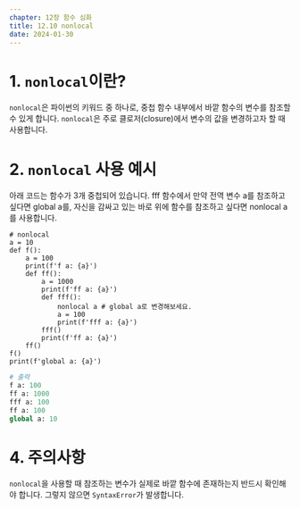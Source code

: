 ```yaml
---
chapter: 12장 함수 심화
title: 12.10 nonlocal
date: 2024-01-30
---
```


# 1. `nonlocal`이란?

`nonlocal`은 파이썬의 키워드 중 하나로, 중첩 함수 내부에서 바깥 함수의 변수를 참조할 수 있게 합니다. `nonlocal`은 주로 클로저(closure)에서 변수의 값을 변경하고자 할 때 사용합니다.

# 2. `nonlocal` 사용 예시

아래 코드는 함수가 3개 중첩되어 있습니다. fff 함수에서 만약 전역 변수 a를 참조하고 싶다면 global a를, 자신을 감싸고 있는 바로 위에 함수를 참조하고 싶다면 nonlocal a를 사용합니다.

```python-exec
# nonlocal
a = 10
def f():
    a = 100
    print(f'f a: {a}')
    def ff():
        a = 1000
        print(f'ff a: {a}')
        def fff():
            nonlocal a # global a로 변경해보세요.
            a = 100
            print(f'fff a: {a}')
        fff()
        print(f'ff a: {a}')
    ff()
f()
print(f'global a: {a}')
```

```python
# 출력
f a: 100
ff a: 1000
fff a: 100
ff a: 100
global a: 10
```

# 4. 주의사항

`nonlocal`을 사용할 때 참조하는 변수가 실제로 바깥 함수에 존재하는지 반드시 확인해야 합니다. 그렇지 않으면 `SyntaxError`가 발생합니다.

